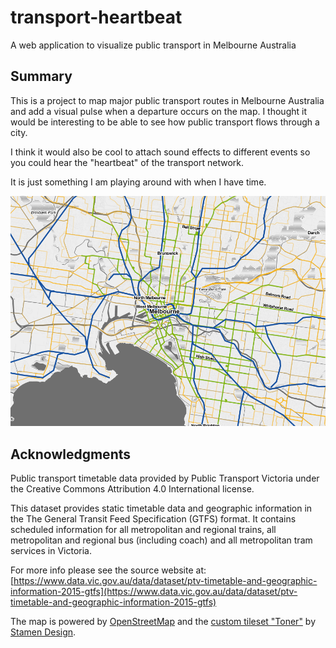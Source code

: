 # transport-heartbeat
A web application to visualize public transport in Melbourne Australia

## Summary

This is a project to map major public transport routes in Melbourne Australia and add a visual pulse when a departure occurs on the map. I thought it would be interesting to be able to see how public transport flows through a city.

I think it would also be cool to attach sound effects to different events so you could hear the "heartbeat" of the transport network.

It is just something I am playing around with when I have time.

![An example of a transport map](./readme-resources/map.png "An example of a transport map")

## Acknowledgments

Public transport timetable data provided by Public Transport Victoria under the Creative Commons Attribution 4.0 International license.

This dataset provides static timetable data and geographic information in the The General Transit Feed Specification (GTFS) format. It contains scheduled information for all metropolitan and regional trains, all metropolitan and regional bus (including coach) and all metropolitan tram services in Victoria.

For more info please see the source website at: [https://www.data.vic.gov.au/data/dataset/ptv-timetable-and-geographic-information-2015-gtfs](https://www.data.vic.gov.au/data/dataset/ptv-timetable-and-geographic-information-2015-gtfs)

The map is powered by [OpenStreetMap](https://www.openstreetmap.org) and the [custom tileset "Toner"](https://github.com/stamen/toner-carto) by [Stamen Design](https://stamen.com/).
